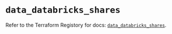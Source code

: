 # `data_databricks_shares`

Refer to the Terraform Registory for docs: [`data_databricks_shares`](https://registry.terraform.io/providers/databricks/databricks/1.28.1/docs/data-sources/shares).
